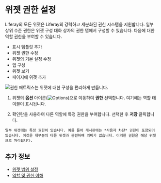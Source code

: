 # 위젯 권한 설정

Liferay의 모든 위젯은 Liferay의 강력하고 세분화된 권한 시스템을 지원합니다. 일부 상위 수준 권한은 위젯 구성 대화 상자의 권한 탭에서 구성할 수 있습니다. 다음에 대한 역할 권한을 부여할 수 있습니다.

- 표시 템플릿 추가
- 위젯 권한 수정
- 위젯의 기본 설정 수정
- 앱 구성
- 위젯 보기
- 페이지에 위젯 추가

![권한 매트릭스는 위젯에 대한 구성을 편리하게 만듭니다.](./setting-widget-permissions/images/01.png)

1. 위젯의 **옵션** 아이콘(![Options](../../../../images/icon-app-options.png))으로 이동하여 **권한** 선택합니다. 여기에는 역할 테이블이 표시됩니다.

1. 확인란을 사용하여 다른 역할에 특정 권한을 부여합니다. 선택한 후 **저장** 클릭합니다.

```{note}
일부 위젯에는 특정 권한이 있습니다. 예를 들어 게시판에는 *사용자 차단* 권한이 포함되어 있습니다. 이것은 대부분의 다른 위젯과 관련하여 의미가 없습니다. 이러한 권한은 해당 위젯으로 처리됩니다.
```

## 추가 정보

- [위젯 범위 설정](./setting-widget-scopes.md)
- [역할 및 권한 이해](../../../../../users-and-permissions/roles-and-permissions/understanding-roles-and-permissions.md)
